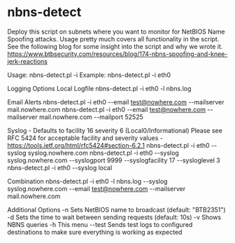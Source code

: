 nbns-detect
===========

Deploy this script on subnets where you want to monitor for NetBIOS Name Spoofing attacks.
Usage pretty much covers all functionality in the script.
See the following blog for some insight into the script and why we wrote it.
https://www.btbsecurity.com/resources/blog/174-nbns-spoofing-and-knee-jerk-reactions


Usage:   nbns-detect.pl -i <interface>
Example: nbns-detect.pl -i eth0

Logging Options
Local Logfile
nbns-detect.pl -i eth0 -l nbns.log

Email Alerts
nbns-detect.pl -i eth0 --email test@nowhere.com --mailserver mail.nowhere.com
nbns-detect.pl -i eth0 --email test@nowhere.com --mailserver mail.nowhere.com --mailport 52525

Syslog - Defaults to facility 16 severity 6 (Local0/Informational)
Please see RFC 5424 for acceptable facility and severity values - https://tools.ietf.org/html/rfc5424#section-6.2.1
nbns-detect.pl -i eth0 --syslog syslog.nowhere.com
nbns-detect.pl -i eth0 --syslog syslog.nowhere.com --syslogport 9999 --syslogfacility 17 --sysloglevel 3
nbns-detect.pl -i eth0 --syslog local

Combination
nbns-detect.pl -i eth0 -l nbns.log --syslog syslog.nowhere.com --email test@nowhere.com --mailserver mail.nowhere.com

Additional Options
-n <name>	Sets NetBIOS name to broadcast (default: "BTB2351")
-d <delay>	Sets the time to wait between sending requests (default: 10s)
-v		Shows NBNS queries
-h		This menu
--test		Sends test logs to configured destinations to make sure everything is working as expected
